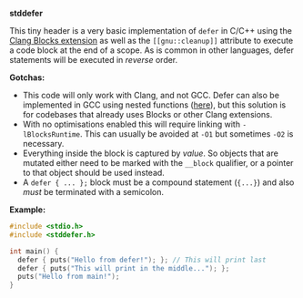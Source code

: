 **stddefer**

This tiny header is a very basic implementation of `defer` in C/C++ using the [Clang Blocks extension](https://clang.llvm.org/docs/BlockLanguageSpec.html) as well as the `[[gnu::cleanup]]` attribute to execute a code block at the end of a scope. As is common in other languages, defer statements will be executed in *reverse* order.

**Gotchas:**

- This code will only work with Clang, and not GCC. Defer can also be implemented in GCC using nested functions ([here](https://gustedt.wordpress.com/2025/01/06/simple-defer-ready-to-use/)), but this solution is for codebases that already uses Blocks or other Clang extensions.
- With no optimisations enabled this will require linking with `-lBlocksRuntime`. This can usually be avoided at `-O1` but sometimes `-O2` is necessary.
- Everything inside the block is captured by *value*. So objects that are mutated either need to be marked with the `__block` qualifier, or a pointer to that object should be used instead.
- A `defer { ... };` block must be a compound statement (`{...}`) and also *must* be terminated with a semicolon.

**Example:**

```c
#include <stdio.h>
#include <stddefer.h>

int main() {
  defer { puts("Hello from defer!"); }; // This will print last
  defer { puts("This will print in the middle..."); };
  puts("Hello from main!");
}
```
